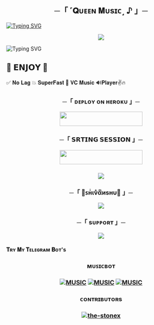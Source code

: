<h2 align="center">
    ─「 ˹𝐐ᴜᴇᴇɴ 𝐌ᴜsɪᴄ˼ ♪ 」─

</h2>

[![Typing SVG](https://readme-typing-svg.herokuapp.com/?lines=ㅤ+𝐖𝐄𝐋𝐂𝐎𝐌𝐄+𝐓𝐎+𝐐𝐔𝐄𝐄𝐍+𝐌𝐔𝐒𝐈𝐂+𝐑𝐄𝐏𝐎;ㅤ+𝚃𝙷𝙸𝚂+𝙸𝚂+𝙰+𝙰𝙳𝚅𝙰𝙽𝙲𝙴+𝙼𝚄𝚂𝙸𝙲+𝙱𝙾𝚃+🔥;𝙿𝙾𝚆𝙴𝚁𝙴𝙳+𝙱𝚈+☞+ʀᴏʏᴀʟ_ᴋɪɴɢ+😈)](https://github.com/Yewsdhi/Royalkingpiyu)


<p align="center">
  <img src="https://graph.org/file/54c904ceafd33484366c1.jpg">
</p>



![Typing SVG](https://readme-typing-svg.herokuapp.com/?lines=𝗙𝗢𝗥𝗞+𝗧𝗛𝗜𝗦+𝗥𝗘𝗣𝗢+𝗕𝗘𝗙𝗢𝗥𝗘+𝗗𝗘𝗣𝗟𝗢𝗬)

## 🥳 𝗘𝗡𝗝𝗢𝗬 🥳

✅ 𝐍𝐨 𝐋𝐚𝐠 💥 𝐒𝐮𝐩𝐞𝐫𝐅𝐚𝐬𝐭 🌟 𝐕𝐂 ️𝐌𝐮𝐬𝐢𝐜 🔊𝐏𝐥𝐚𝐲𝐞𝐫✌️🔥

<h3 align="center">
    ─「 ᴅᴇᴩʟᴏʏ ᴏɴ ʜᴇʀᴏᴋᴜ 」─



</h3>
 
<p align="center"><a href="https://dashboard.heroku.com/new?template=https://github.com/ChampuXD/ChampuMusic"> <img src="https://img.shields.io/badge/Deploy%20On%20Heroku-black?style=for-the-badge&logo=heroku" width="220" height="38.45"/></a></p>


<h3 align="center">
       ─「 𝗦𝗥𝗧𝗜𝗡𝗚 𝗦𝗘𝗦𝗦𝗜𝗢𝗡  」─
</h3>


<p align="center"><a href="https://replit.com/@shivanshudeo/Champu"> <img src="https://img.shields.io/badge/String%20Session-black?style=for-the-badge&logo=replit" width="220" height="38.45"/></a></p>

<h3 align="center">
<a href="https://www.youtube.com/@ShivanshuDeo"><img src="https://user-images.githubusercontent.com/73097560/115834477-dbab4500-a447-11eb-908a-139a6edaec5c.gif"></a>  



<h3 align="center">
    ─「 🖤ꜱнͥινͣαͫиѕнυ🖤 」─
</h3>

<p align="center">
<a href="https://telegram.me/TheChampu"><img src="https://img.shields.io/badge/-Owner-blue.svg?style=for-the-badge&logo=Telegram"></a>
</p>

<h3 align="center">
    ─「 sᴜᴩᴩᴏʀᴛ 」─
</h3>

<p align="center">
<a href="https://telegram.me/TheChampuStore"><img src="https://img.shields.io/badge/-Support%20Channel-blue.svg?style=for-the-badge&logo=Telegram"></a>
</p>

<h4>𝐓ʀʏ 𝐌ʏ 𝐓ᴇʟᴇɢʀᴀᴍ 𝐁ᴏᴛ's<h4>

 <h3 align="center"> ᴍᴜꜱɪᴄʙᴏᴛ   <h3 align="center">
     
[![MUSIC](https://img.shields.io/badge/-Queenhoneybot-E1306C?style=for-the-badge&logo=Queenhoneybot&logoColor=green)](https://t.me/Queenhoneybot)
[![MUSIC](https://img.shields.io/badge/Nayaramusicbot-%2307405e.svg?&style=for-the-badge&logo=Nayaramusicbot&logoColor)](https://t.me/Nayaramusicbot)
[![MUSIC](https://img.shields.io/badge/-SeonahmusicBot-E1306C?style=for-the-badge&logo=SeonahmusicBot&logoColor=green)](https://t.me/SeonahmusicBot)

</h3>

<h3 align="center"> ᴄᴏɴᴛʀɪʙᴜᴛᴏʀs  <h3 align="center">
<a href="https://github.com/the-stonex"> <img src="https://img.shields.io/badge/the-stonex-black?style=for-the-badge&logo=github" alt="the-stonex" /> </a> </h3>

